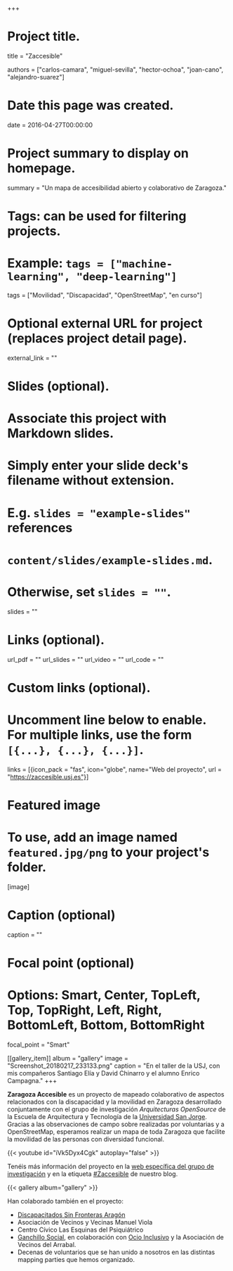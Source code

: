 +++
# Project title.
title = "Zaccesible"

authors = ["carlos-camara", "miguel-sevilla", "hector-ochoa", "joan-cano", "alejandro-suarez"]

# Date this page was created.
date = 2016-04-27T00:00:00

# Project summary to display on homepage.
summary = "Un mapa de accesibilidad abierto y colaborativo de Zaragoza."

# Tags: can be used for filtering projects.
# Example: `tags = ["machine-learning", "deep-learning"]`
tags = ["Movilidad", "Discapacidad", "OpenStreetMap", "en curso"]

# Optional external URL for project (replaces project detail page).
external_link = ""

# Slides (optional).
#   Associate this project with Markdown slides.
#   Simply enter your slide deck's filename without extension.
#   E.g. `slides = "example-slides"` references
#   `content/slides/example-slides.md`.
#   Otherwise, set `slides = ""`.
slides = ""

# Links (optional).
url_pdf = ""
url_slides = ""
url_video = ""
url_code = ""

# Custom links (optional).
#   Uncomment line below to enable. For multiple links, use the form `[{...}, {...}, {...}]`.
links = [{icon_pack = "fas", icon="globe", name="Web del proyecto", url = "https://zaccesible.usj.es"}]

# Featured image
# To use, add an image named `featured.jpg/png` to your project's folder.
[image]
  # Caption (optional)
  caption = ""

  # Focal point (optional)
  # Options: Smart, Center, TopLeft, Top, TopRight, Left, Right, BottomLeft, Bottom, BottomRight
  focal_point = "Smart"



[[gallery_item]]
album = "gallery"
image = "Screenshot_20180217_233133.png"
caption = "En el taller de la USJ, con mis compañeros Santiago Elía y David Chinarro y el alumno Enrico Campagna."
+++


**Zaragoza Accesible** es un proyecto de mapeado colaborativo de aspectos relacionados con la discapacidad y la movilidad en Zaragoza desarrollado conjuntamente con el grupo de investigación *Arquitecturas OpenSource* de la Escuela de Arquitectura y Tecnología de la [Universidad San Jorge](http://usj.es).
Gracias a las observaciones de campo sobre realizadas por voluntarias y a OpenStreetMap, esperamos realizar un mapa de toda Zaragoza que facilite la movilidad de las personas con diversidad funcional.

{{< youtube id="iVk5Dyx4Cgk" autoplay="false" >}}

Tenéis más información del proyecto en la [web específica del grupo de investigación](http://zaccesible.usj.es) y en la etiqueta [#Zaccesible](/tags/zaccesible) de nuestro blog.

{{< gallery album="gallery" >}}

Han colaborado también en el proyecto:

* [Discapacitados Sin Fronteras Aragón](http://discapacitadossinfronteras.com/)
* Asociación de Vecinos y Vecinas Manuel Viola
* Centro Cívico Las Esquinas del Psiquiátrico
* [Ganchillo Social](https://elganchillosocial.wordpress.com/), en colaboración con [Ocio Inclusivo](https://ocioinclusivoarrabal.wordpress.com/) y la Asociación de Vecinos del Arrabal.
* Decenas de voluntarios que se han unido a nosotros en las distintas mapping parties que hemos organizado.
